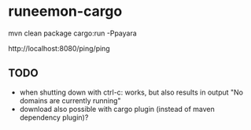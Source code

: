 # runeemon-cargo

mvn clean package cargo:run -Ppayara

http://localhost:8080/ping/ping

## TODO

 * when shutting down with ctrl-c: works, but also results in output "No domains are currently running"
 * download also possible with cargo plugin (instead of maven dependency plugin)?